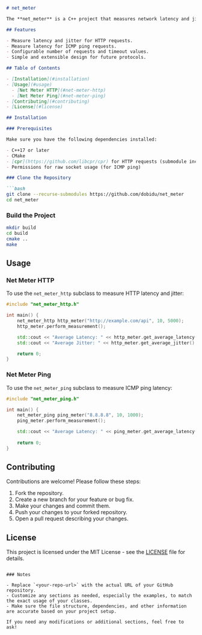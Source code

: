 ```markdown
# net_meter

The **net_meter** is a C++ project that measures network latency and jitter using different protocols. Currently, it supports HTTP requests through the `net_meter_http` subclass and ICMP ping through the `net_meter_ping` subclass.

## Features

- Measure latency and jitter for HTTP requests.
- Measure latency for ICMP ping requests.
- Configurable number of requests and timeout values.
- Simple and extensible design for future protocols.

## Table of Contents

- [Installation](#installation)
- [Usage](#usage)
  - [Net Meter HTTP](#net-meter-http)
  - [Net Meter Ping](#net-meter-ping)
- [Contributing](#contributing)
- [License](#license)

## Installation

### Prerequisites

Make sure you have the following dependencies installed:

- C++17 or later
- CMake
- [cpr](https://github.com/libcpr/cpr) for HTTP requests (submodule included)
- Permissions for raw socket usage (for ICMP ping)

### Clone the Repository

```bash
git clone --recurse-submodules https://github.com/dobidu/net_meter
cd net_meter
```

### Build the Project

```bash
mkdir build
cd build
cmake ..
make
```

## Usage

### Net Meter HTTP

To use the `net_meter_http` subclass to measure HTTP latency and jitter:

```cpp
#include "net_meter_http.h"

int main() {
    net_meter_http http_meter("http://example.com/api", 10, 5000);
    http_meter.perform_measurement();

    std::cout << "Average Latency: " << http_meter.get_average_latency() << " ms" << std::endl;
    std::cout << "Average Jitter: " << http_meter.get_average_jitter() << " ms" << std::endl;

    return 0;
}
```

### Net Meter Ping

To use the `net_meter_ping` subclass to measure ICMP ping latency:

```cpp
#include "net_meter_ping.h"

int main() {
    net_meter_ping ping_meter("8.8.8.8", 10, 1000);
    ping_meter.perform_measurement();

    std::cout << "Average Latency: " << ping_meter.get_average_latency() << " ms" << std::endl;
    
    return 0;
}
```

## Contributing

Contributions are welcome! Please follow these steps:

1. Fork the repository.
2. Create a new branch for your feature or bug fix.
3. Make your changes and commit them.
4. Push your changes to your forked repository.
5. Open a pull request describing your changes.

## License

This project is licensed under the MIT License - see the [LICENSE](LICENSE) file for details.
```

### Notes

- Replace `<your-repo-url>` with the actual URL of your GitHub repository.
- Customize any sections as needed, especially the examples, to match the exact usage of your classes.
- Make sure the file structure, dependencies, and other information are accurate based on your project setup.

If you need any modifications or additional sections, feel free to ask!
